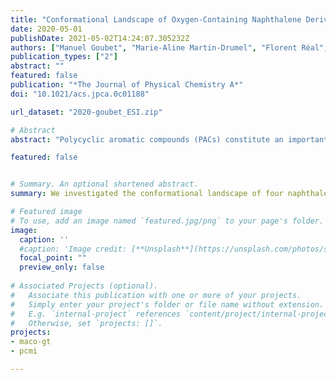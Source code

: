 ```yaml
---
title: "Conformational Landscape of Oxygen-Containing Naphthalene Derivatives"
date: 2020-05-01
publishDate: 2021-05-02T14:24:07.305232Z
authors: ["Manuel Goubet", "Marie-Aline Martin-Drumel", "Florent Réal", "Valérie Vallet", "Olivier Pirali"]
publication_types: ["2"]
abstract: ""
featured: false
publication: "*The Journal of Physical Chemistry A*"
doi: "10.1021/acs.jpca.0c01188"

url_dataset: "2020-goubet_ESI.zip"

# Abstract
abstract: "Polycyclic aromatic compounds (PACs) constitute an important class of molecules found in various environments and are considered important pollutants of the Earth’s atmosphere. In particular, functionalization of PACs modify the ring aromaticity, which greatly influences the chemical reactivity of these species. In this work we studied several oxygen-containing PACs, relevant to atmospheric chemistry. We investigated the conformational landscape of four naphthalene-derivative molecules — namely ,1- and 2-hydroxynaphthalene and 1- and 2-naphthaldehyde — by means of rotational and vibrational spectroscopy supported by quantum chemical calculations. For 1-hydroxynaphthalene and 1-naphthaldehyde, intramolecular hydrogen bonding and steric effects drive the conformational preferences while for 2-hydroxynaphthalene and 2-naphthaldehyde, the charge distributions allow us to understand the conformational landscape. This work not only demonstrates how the localization of the substitution group in the ring influences the conformational relative energies and but also constitutes a step toward a better understanding of the different chemical reactivity of such functionalized PACs."

featured: false


# Summary. An optional shortened abstract.
summary: We investigated the conformational landscape of four naphthalene-derivative molecules — namely ,1- and 2-hydroxynaphthalene and 1- and 2-naphthaldehyde — by means of rotational and vibrational spectroscopy supported by quantum chemical calculations. 

# Featured image
# To use, add an image named `featured.jpg/png` to your page's folder. 
image:
  caption: ''
  #caption: 'Image credit: [**Unsplash**](https://unsplash.com/photos/s9CC2SKySJM)'
  focal_point: ""
  preview_only: false
  
# Associated Projects (optional).
#   Associate this publication with one or more of your projects.
#   Simply enter your project's folder or file name without extension.
#   E.g. `internal-project` references `content/project/internal-project/index.md`.
#   Otherwise, set `projects: []`.
projects:
- maco-gt
- pcmi

---
```


